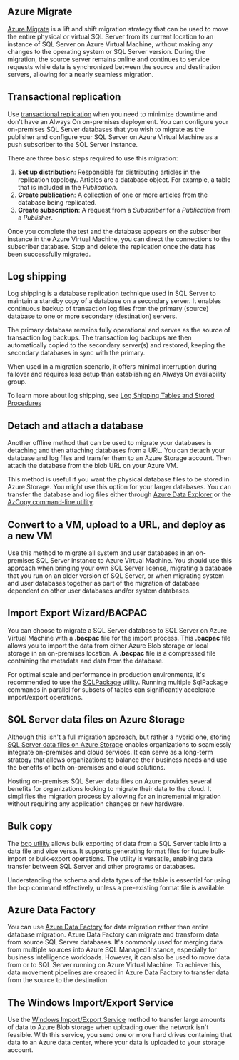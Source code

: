 ## Azure Migrate

[Azure Migrate](/azure/migrate/migrate-services-overview) is a lift and shift migration strategy that can be used to move the entire physical or virtual SQL Server from its current location to an instance of SQL Server on Azure Virtual Machine, without making any changes to the operating system or SQL Server version. During the migration, the source server remains online and continues to service requests while data is synchronized between the source and destination servers, allowing for a nearly seamless migration.

## Transactional replication

Use [transactional replication](/sql/relational-databases/replication/transactional/transactional-replication) when you need to minimize downtime and don't have an Always On on-premises deployment. You can configure your on-premises SQL Server databases that you wish to migrate as the publisher and configure your SQL Server on Azure Virtual Machine as a push subscriber to the SQL Server instance. 

There are three basic steps required to use this migration:

1. **Set up distribution**: Responsible for distributing articles in the replication topology. Articles are a database object. For example, a table that is included in the _Publication_.
1. **Create publication**: A collection of one or more articles from the database being replicated.
1. **Create subscription**: A request from a *Subscriber* for a *Publication* from a *Publisher*.

Once you complete the test and the database appears on the subscriber instance in the Azure Virtual Machine, you can direct the connections to the subscriber database. Stop and delete the replication once the data has been successfully migrated.

## Log shipping

Log shipping is a database replication technique used in SQL Server to maintain a standby copy of a database on a secondary server. It enables continuous backup of transaction log files from the primary (source) database to one or more secondary (destination) servers. 

The primary database remains fully operational and serves as the source of transaction log backups. The transaction log backups are then automatically copied to the secondary server(s) and restored, keeping the secondary databases in sync with the primary.

When used in a migration scenario, it offers minimal interruption during failover and requires less setup than establishing an Always On availability group.

To learn more about log shipping, see [Log Shipping Tables and Stored Procedures](/sql/database-engine/log-shipping/log-shipping-tables-and-stored-procedures)

## Detach and attach a database

Another offline method that can be used to migrate your databases is detaching and then attaching databases from a URL. You can detach your database and log files and transfer them to an Azure Storage account. Then attach the database from the blob URL on your Azure VM. 

This method is useful if you want the physical database files to be stored in Azure Storage. You might use this option for your larger databases. You can transfer the database and log files either through [Azure Data Explorer](/azure/data-explorer/data-explorer-overview) or the [AzCopy command-line utility](/azure/storage/common/storage-use-azcopy-v10).

## Convert to a VM, upload to a URL, and deploy as a new VM

Use this method to migrate all system and user databases in an on-premises SQL Server instance to Azure Virtual Machine. You should use this approach when bringing your own SQL Server license, migrating a database that you run on an older version of SQL Server, or when migrating system and user databases together as part of the migration of database dependent on other user databases and/or system databases.

## Import Export Wizard/BACPAC

You can choose to migrate a SQL Server database to SQL Server on Azure Virtual Machine with a **.bacpac** file for the import process. This **.bacpac** file allows you to import the data from either Azure Blob storage or local storage in an on-premises location. A **.bacpac** file is a compressed file containing the metadata and data from the database.

For optimal scale and performance in production environments, it's  recommended to use the [SQLPackage](/sql/tools/sqlpackage/sqlpackage) utility. Running multiple SqlPackage commands in parallel for subsets of tables can significantly accelerate import/export operations.

## SQL Server data files on Azure Storage

Although this isn't a full migration approach, but rather a hybrid one, storing [SQL Server data files on Azure Storage](/sql/relational-databases/databases/sql-server-data-files-in-microsoft-azure) enables organizations to seamlessly integrate on-premises and cloud services. It can serve as a long-term strategy that allows organizations to balance their business needs and use the benefits of both on-premises and cloud solutions.

Hosting on-premises SQL Server data files on Azure provides several benefits for organizations looking to migrate their data to the cloud. It simplifies the migration process by allowing for an incremental migration without requiring any application changes or new hardware.

## Bulk copy

The [bcp utility](/sql/relational-databases/import-export/import-and-export-bulk-data-by-using-the-bcp-utility-sql-server) allows bulk exporting of data from a SQL Server table into a data file and vice versa. It supports generating format files for future bulk-import or bulk-export operations. The utility is versatile, enabling data transfer between SQL Server and other programs or databases. 

Understanding the schema and data types of the table is essential for using the bcp command effectively, unless a pre-existing format file is available.

## Azure Data Factory	

You can use [Azure Data Factory](/azure/data-factory/quickstart-get-started) for data migration rather than entire database migration. Azure Data Factory can migrate and transform data from source SQL Server databases. It's commonly used for merging data from multiple sources into Azure SQL Managed Instance, especially for business intelligence workloads. However, it can also be used to move data from or to SQL Server running on Azure Virtual Machine. To achieve this, data movement pipelines are created in Azure Data Factory to transfer data from the source to the destination. 

## The Windows Import/Export Service

Use the [Windows Import/Export Service](/azure/import-export/storage-import-export-service) method to transfer large amounts of data to Azure Blob storage when uploading over the network isn't feasible. With this service, you send one or more hard drives containing that data to an Azure data center, where your data is uploaded to your storage account.